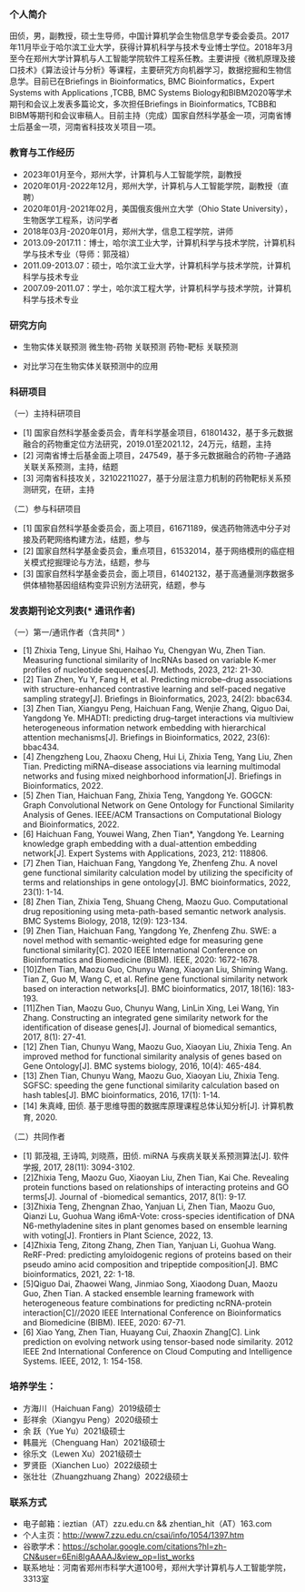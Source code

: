 ### 个人简介
田侦，男，副教授，硕士生导师，中国计算机学会生物信息学专委会委员。2017年11月毕业于哈尔滨工业大学，获得计算机科学与技术专业博士学位。2018年3月至今在郑州大学计算机与人工智能学院软件工程系任教。主要讲授《微机原理及接口技术》《算法设计与分析》等课程，主要研究方向机器学习，数据挖掘和生物信息学。目前已在Briefings in Bioinformatics, BMC Bioinformatics，Expert Systems with Applications ,TCBB, BMC Systems Biology和BIBM2020等学术期刊和会议上发表多篇论文，多次担任Briefings in Bioinformatics, TCBB和BIBM等期刊和会议审稿人。目前主持（完成）国家自然科学基金一项，河南省博士后基金一项，河南省科技攻关项目一项。


### 教育与工作经历
- 2023年01月至今，郑州大学，计算机与人工智能学院，副教授
- 2020年01月-2022年12月，郑州大学，计算机与人工智能学院，副教授（直聘）
- 2020年01月-2021年02月，美国俄亥俄州立大学（Ohio State University），生物医学工程系，访问学者
- 2018年03月-2020年01月，郑州大学，信息工程学院，讲师
- 2013.09-2017.11：博士，哈尔滨工业大学，计算机科学与技术学院，计算机科学与技术专业（导师：郭茂祖）
- 2011.09-2013.07：硕士，哈尔滨工业大学，计算机科学与技术学院，计算机科学与技术专业
- 2007.09-2011.07：学士，哈尔滨工程大学，计算机科学与技术学院，计算机科学与技术专业


### 研究方向
- 生物实体关联预测
微生物-药物 关联预测
药物-靶标 关联预测

- 对比学习在生物实体关联预测中的应用

 
### 科研项目

（一）主持科研项目

- [1] 国家自然科学基金委员会，青年科学基金项目，61801432，基于多元数据融合的药物重定位方法研究，2019.01至2021.12，24万元，结题，主持
- [2] 河南省博士后基金面上项目，247549，基于多元数据融合的药物-子通路关联关系预测，主持，结题
- [3] 河南省科技攻关，32102211027，基于分层注意力机制的药物靶标关系预测研究，在研，主持

（二）参与科研项目

- [1] 国家自然科学基金委员会，面上项目，61671189，侯选药物筛选中分子对接及药靶网络构建方法，结题，参与
- [2] 国家自然科学基金委员会，重点项目，61532014，基于网络模刑的癌症相关模式挖掘理论与方法，结题，参与
- [3] 国家自然科学基金委员会，面上项目，61402132，基于高通量测序数据多供体植物基因组结构变异识别方法研究，结题，参与

### 发表期刊论文列表(* 通讯作者)

（一）第一/通讯作者（含共同* ）
- [1] Zhixia Teng, Linyue Shi, Haihao Yu, Chengyan Wu, Zhen Tian. Measuring functional similarity of lncRNAs based on variable K-mer profiles of nucleotide sequences[J]. Methods, 2023, 212: 21-30.
- [2] Tian Zhen, Yu Y, Fang H, et al. Predicting microbe–drug associations with structure-enhanced contrastive learning and self-paced negative sampling strategy[J]. Briefings in Bioinformatics, 2023, 24(2): bbac634.
- [3] Zhen Tian, Xiangyu Peng, Haichuan Fang, Wenjie Zhang, Qiguo Dai, Yangdong Ye. MHADTI: predicting drug–target interactions via multiview heterogeneous information network embedding with hierarchical attention mechanisms[J]. Briefings in Bioinformatics, 2022, 23(6): bbac434.
- [4] Zhengzheng Lou, Zhaoxu Cheng, Hui Li, Zhixia Teng, Yang Liu, Zhen Tian. Predicting miRNA–disease associations via learning multimodal networks and fusing mixed neighborhood information[J]. Briefings in Bioinformatics, 2022.
- [5] Zhen Tian, Haichuan Fang, Zhixia Teng, Yangdong Ye. GOGCN: Graph Convolutional Network on Gene Ontology for Functional Similarity Analysis of Genes. IEEE/ACM Transactions on Computational Biology and Bioinformatics, 2022.
- [6] Haichuan Fang, Youwei Wang, Zhen Tian*, Yangdong Ye. Learning knowledge graph embedding with a dual-attention embedding network[J]. Expert Systems with Applications, 2023, 212: 118806.
- [7] Zhen Tian, Haichuan Fang, Yangdong Ye, Zhenfeng Zhu. A novel gene functional similarity calculation model by utilizing the specificity of terms and relationships in gene ontology[J]. BMC bioinformatics, 2022, 23(1): 1-14.
- [8] Zhen Tian, Zhixia Teng, Shuang Cheng, Maozu Guo. Computational drug repositioning using meta-path-based semantic network analysis. BMC Systems Biology, 2018, 12(9): 123-134.
- [9] Zhen Tian, Haichuan Fang, Yangdong Ye, Zhenfeng Zhu. SWE: a novel method with semantic-weighted edge for measuring gene functional similarity[C]. 2020 IEEE International Conference on Bioinformatics and Biomedicine (BIBM). IEEE, 2020: 1672-1678.
- [10]Zhen Tian, Maozu Guo, Chunyu Wang, Xiaoyan Liu, Shiming Wang. Tian Z, Guo M, Wang C, et al. Refine gene functional similarity network based on interaction networks[J]. BMC bioinformatics, 2017, 18(16): 183-193.
- [11]Zhen Tian, Maozu Guo, Chunyu Wang, LinLin Xing, Lei Wang, Yin Zhang. Constructing an integrated gene similarity network for the identification of disease genes[J]. Journal of biomedical semantics, 2017, 8(1): 27-41.
- [12] Zhen Tian, Chunyu Wang, Maozu Guo, Xiaoyan Liu, Zhixia Teng. An improved method for functional similarity analysis of genes based on Gene Ontology[J]. BMC systems biology, 2016, 10(4): 465-484.
- [13] Zhen Tian, Chunyu Wang, Maozu Guo, Xiaoyan Liu, Zhixia Teng. SGFSC: speeding the gene functional similarity calculation based on hash tables[J]. BMC bioinformatics, 2016, 17(1): 1-14.
- [14] 朱真峰, 田侦. 基于思维导图的数据库原理课程总体认知分析[J]. 计算机教育, 2020.

（二）共同作者
- [1] 郭茂祖, 王诗鸣, 刘晓燕，田侦. miRNA 与疾病关联关系预测算法[J]. 软件学报, 2017, 28(11): 3094-3102.
- [2]Zhixia Teng, Maozu Guo, Xiaoyan Liu, Zhen Tian, Kai Che. Revealing protein functions based on relationships of interacting proteins and GO terms[J]. Journal of -biomedical semantics, 2017, 8(1): 9-17.
- [3]Zhixia Teng, Zhengnan Zhao, Yanjuan Li, Zhen Tian, Maozu Guo, Qianzi Lu, Guohua Wang i6mA-Vote: cross-species identification of DNA N6-methyladenine sites in plant genomes based on ensemble learning with voting[J]. Frontiers in Plant Science, 2022, 13.
- [4]Zhixia Teng, Zitong Zhang, Zhen Tian, Yanjuan Li, Guohua Wang. ReRF-Pred: predicting amyloidogenic regions of proteins based on their pseudo amino acid composition and tripeptide composition[J]. BMC bioinformatics, 2021, 22: 1-18.
- [5]Qiguo Dai, Zhaowei Wang, Jinmiao Song, Xiaodong Duan, Maozu Guo, Zhen Tian. A stacked ensemble learning framework with heterogeneous feature combinations for predicting ncRNA-protein interaction[C]//2020 IEEE International Conference on Bioinformatics and Biomedicine (BIBM). IEEE, 2020: 67-71.
- [6] Xiao Yang, Zhen Tian, Huayang Cui, Zhaoxin Zhang[C]. Link prediction on evolving network using tensor-based node similarity. 2012 IEEE 2nd International Conference on Cloud Computing and Intelligence Systems. IEEE, 2012, 1: 154-158.


### 培养学生：
- 方海川（Haichuan Fang）2019级硕士
- 彭祥余（Xiangyu Peng）2020级硕士
- 余  跃（Yue Yu）2021级硕士
- 韩晨光（Chenguang Han）2021级硕士
- 徐乐文（Lewen Xu）2021级硕士
- 罗贤臣（Xianchen Luo）2022级硕士
- 张壮壮（Zhuangzhuang Zhang）2022级硕士

### 联系方式
- 电子邮箱：ieztian（AT）zzu.edu.cn  && zhentian_hit（AT）163.com
- 个人主页：http://www7.zzu.edu.cn/csai/info/1054/1397.htm
- 谷歌学术：https://scholar.google.com/citations?hl=zh-CN&user=6Eni8IgAAAAJ&view_op=list_works
- 联系地址：河南省郑州市科学大道100号，郑州大学计算机与人工智能学院，3313室


